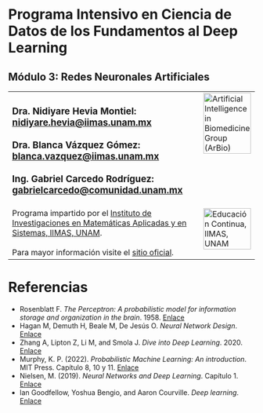 # Programa Intensivo en Ciencia de Datos de los Fundamentos al Deep Learning

## Módulo 3: Redes Neuronales Artificiales 

<table>
  <tr>
    <td width="80%" valign="top">
      <!-- Content for Column 1 -->
      <h3>Dra. Nidiyare Hevia Montiel: <a href= "mailto:nidiyare.hevia@iimas.unam.mx">nidiyare.hevia@iimas.unam.mx</a> 
      <br>
      <br>
      Dra. Blanca Vázquez Gómez: <a href= "mailto:blanca.vazquez@iimas.unam.mx">blanca.vazquez@iimas.unam.mx</a>
      <br>
      <br>
      Ing. Gabriel Carcedo Rodríguez: <a href= "mailto:gabrielcarcedo@comunidad.unam.mx">gabrielcarcedo@comunidad.unam.mx</a> </h3>
    </td>
    <td width="20%" valign="top">
      <!-- Content for Column 2 -->
      <img src="https://arbioiimas.github.io/ArBio/images/logo_arbio.png" alt="Artificial Intelligence in Biomedicine Group (ArBio)" style="width:100%; height:auto;">
    </td>
  </tr>
  <tr>
    <td width="80%" valign="top">
      <!-- Content for Column 1 -->
      Programa impartido por el <a href="https://www.iimas.unam.mx/">Instituto de Investigaciones en Matemáticas Aplicadas y en Sistemas, IIMAS, UNAM</a>.
      <br>
      <br>
      Para mayor información visite el <a href="https://www.iimas.unam.mx/educacioncontinua/curso_deep_learning.html">sitio oficial</a>.
    </td>
    <td width="20%" valign="top">
      <!-- Content for Column 2 -->
      <img src="https://www.iimas.unam.mx/educacioncontinua/images/logo.svg" alt="Educación Continua, IIMAS, UNAM" style="width:100%; height:auto;">
    </td>
  </tr>
</table>

# Referencias
- Rosenblatt F. _The Perceptron: A probabilistic model for information storage and organization in the brain_. 1958. [Enlace](https://www.ling.upenn.edu/courses/cogs501/Rosenblatt1958.pdf)
- Hagan M, Demuth H, Beale M, De Jesús O. _Neural Network Design_. [Enlace](https://github.com/NNDesignDeepLearning/NNDesignDeepLearning)
- Zhang A, Lipton Z, Li M, and Smola J. _Dive into Deep Learning_. 2020. [Enlace](https://d2l.ai/)
- Murphy, K. P. (2022). _Probabilistic Machine Learning: An introduction_. MIT Press. Capítulo 8, 10 y 11. [Enlace](https://probml.github.io/pml-book/book1.html)
- Nielsen, M. (2019). _Neural Networks and Deep Learning_. Capítulo 1. [Enlace](http://neuralnetworksanddeeplearning.com/index.html)
- lan Goodfellow, Yoshua Bengio, and Aaron Courville. _Deep learning_. [Enlace](http://alvarestech.com/temp/deep/Deep%20Learning%20by%20Ian%20Goodfellow,%20Yoshua%20Bengio,%20Aaron%20Courville%20(z-lib.org).pdf)
